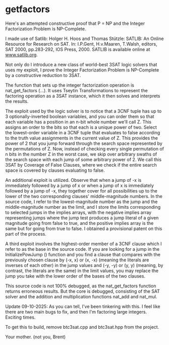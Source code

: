 # getfactors

Here's an attempted constructive proof that P = NP and the Integer Factorization Problem is NP-Complete.

I made use of Satlib: Holger H. Hoos and Thomas Stützle: SATLIB: An Online Resource for Research on SAT. In: I.P.Gent, H.v.Maaren, T.Walsh, editors, SAT 2000, pp.283-292, IOS Press, 2000. SATLIB is available online at www.satlib.org.

Not only do I introduce a new class of world-best 3SAT logic solvers that uses my exploit, I prove the Integer Factorization Problem is NP-Complete by a constructive reduction to 3SAT.

The function that sets up the integer factorization operation is nat_get_factors (...). It uses Tseytin Transformations to represent the factoring operation as a 3SAT instance, which it then solves and interprets the results.

The exploit used by the logic solver is to notice that a 3CNF tuple has up to 3 optionally-inverted boolean variables, and you can order them so that each variable has a position in an n-bit whole number we'll call Z.
This assigns an order to the bits so that each is a unique power of two. Select the lowest-order variable in a 3CNF tuple that evaluates to false according to the truth value assignments in the current value of Z.
This provides the power of 2 that you jump forward through the search space represented by the permutations of Z. Now, instead of checking every single permutation of n bits in the number Z in the worst case,
we skip over arbitrary swaths of the search space with each jump of some arbitrary power of 2. We call this 3SAT by Coverage of False Clauses, where we check if the entire search space is covered by clauses evaluating to false.

An additional exploit is utilized. Observe that when a jump of -x is immediately followed by a jump of x or when a jump of x is immediately followed by a jump of -x, they together cover for all possibilities up to the lower
of the two corresponding clauses' middle-magnitude numbers. In the source code, I refer to the lowest-magnitude number as the jump and the middle-magnitude number as the limit, and I store the limits corresponding to
selected jumps in the implies arrays, with the negative implies array representing jumps where the jump test produces a jump literal of a given magnitude going from false to true, and the positive implies array is the same
but for going from true to false. I obtained a provisional patent on this part of the process.

A third exploit involves the highest-order member of a 3CNF clause which I refer to as the base in the source code. If you are looking for a jump in the InitializePowJump () function and you find a clause that compares with the
previously chosen clause by (-x, x) or (x, -x) (meaning the literals are inverses of each other) in the jump values and (-y, -y) or (y, y) (meaning, by contrast, the literals are the same) in the limit values,
you may replace the jump you take with the lower order of the bases of the two clauses.

This source code is not 100% debugged, as the nat_get_factors function returns erroneous results. But the core is debugged, consisting of the SAT solver and the addition and multiplication functions nat_add and nat_mul.

Update 09-10-2025: As you can tell, I've been tinkering with this. I feel like there are two main bugs to fix, and then I'm factoring large integers. Exciting times.

To get this to build, remove btc3sat.cpp and btc3sat.hpp from the project.

Your mother. (not you, Brent)
